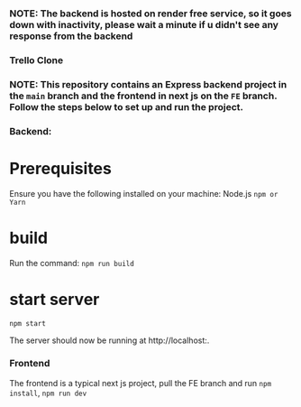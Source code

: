 ### NOTE: The backend is hosted on render free service, so it goes down with inactivity, please wait a minute if u didn't see any response from the backend
### Trello Clone
### NOTE: This repository contains an Express backend project in the `main` branch and the frontend in  next js on the `FE` branch. Follow the steps below to set up and run the project.


### Backend: 
# Prerequisites
Ensure you have the following installed on your machine:
 Node.js
`npm or Yarn`

# build
Run the command: 
`npm run build`

# start server
`npm start`

The server should now be running at http://localhost:<port-number>.

### Frontend
The frontend is a typical next js project, pull the FE branch and run
`npm install`,
`npm run dev`

